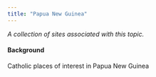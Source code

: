 ```yaml
---
title: "Papua New Guinea"
---
```



*A collection of sites associated with this topic.*

#### Background

Catholic places of interest in Papua New Guinea


